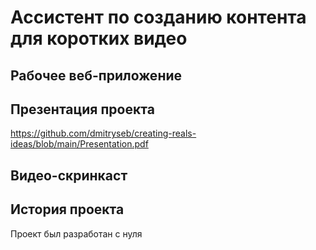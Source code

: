 # Ассистент по созданию контента для коротких видео

## Рабочее веб-приложение


## Презентация проекта
https://github.com/dmitryseb/creating-reals-ideas/blob/main/Presentation.pdf

## Видео-скринкаст


## История проекта
Проект был разработан с нуля
